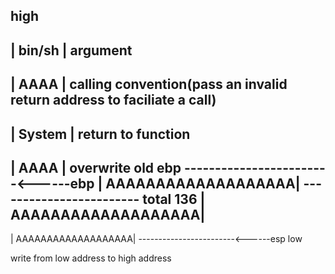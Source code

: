 

high
------------------------
|    bin/sh           | argument
------------------------
|    AAAA             | calling convention(pass an invalid return address to faciliate a call)
------------------------
|    System           | return to function 
------------------------
|     AAAA            | overwrite old ebp
------------------------<------ebp
|  AAAAAAAAAAAAAAAAAAA|
------------------------  total 136
|  AAAAAAAAAAAAAAAAAAA|
------------------------
|  AAAAAAAAAAAAAAAAAAA|
------------------------<------esp
low



write from low address to high address
